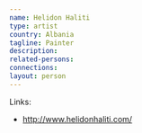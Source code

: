 ```yaml
---
name: Helidon Haliti
type: artist
country: Albania
tagline: Painter
description:
related-persons:
connections:
layout: person
---
```

Links:
* <http://www.helidonhaliti.com/>
